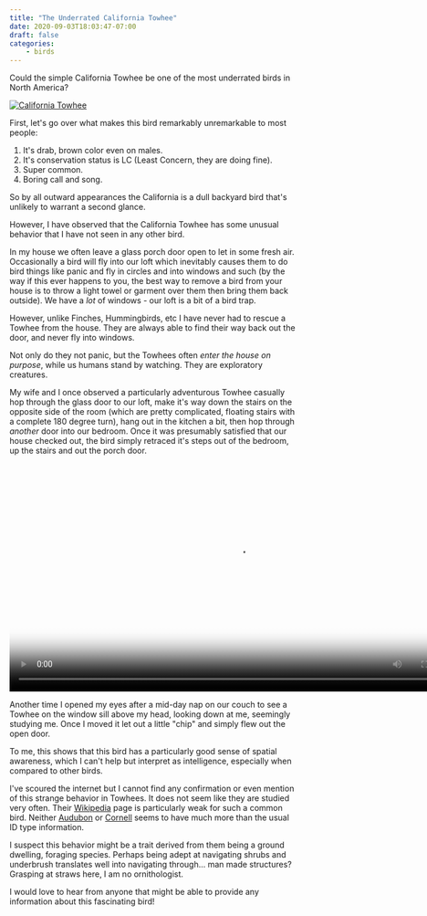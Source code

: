 ```yaml
---
title: "The Underrated California Towhee"
date: 2020-09-03T18:03:47-07:00
draft: false
categories:
    - birds
---
```


Could the simple California Towhee be one of the most underrated birds in North America?

[![California Towhee](https://pedaldp.s3-us-west-2.amazonaws.com/images/2020-09-03-underrated-california-towhee/californiatowhee.jpg)](https://commons.wikimedia.org/wiki/File:CaliforniaTowhee-10NOV2016.jpg)

<!--more-->

First, let's go over what makes this bird remarkably unremarkable to most people:

1. It's drab, brown color even on males.
2. It's conservation status is LC (Least Concern, they are doing fine).
3. Super common.
4. Boring call and song.

So by all outward appearances the California is a dull backyard bird that's unlikely to warrant a second glance.

However, I have observed that the California Towhee has some unusual behavior that I have not seen in any other bird.

In my house we often leave a glass porch door open to let in some fresh air. Occasionally a bird will fly into our loft which inevitably causes them to do bird things like panic and fly in circles and into windows and such (by the way if this ever happens to you, the best way to remove a bird from your house is to throw a light towel or garment over them then bring them back outside). We have a *lot* of windows - our loft is a bit of a bird trap.

However, unlike Finches, Hummingbirds, etc I have never had to rescue a Towhee from the house. They are always able to find their way back out the door, and never fly into windows.

Not only do they not panic, but the Towhees often *enter the house on purpose*, while us humans stand by watching. They are exploratory creatures.

My wife and I once observed a particularly adventurous Towhee casually hop through the glass door to our loft, make it's way down the stairs on the opposite side of the room (which are pretty complicated, floating stairs with a complete 180 degree turn), hang out in the kitchen a bit, then hop through *another* door into our bedroom. Once it was presumably satisfied that our house checked out, the bird simply retraced it's steps out of the bedroom, up the stairs and out the porch door.

<video controls width=800 poster="https://pedaldp.s3-us-west-2.amazonaws.com/images/2020-09-03-underrated-california-towhee/towheeframe.png">
    <source src="https://pedaldp.s3-us-west-2.amazonaws.com/images/2020-09-03-underrated-california-towhee/towhee.mp4"
            type="video/mp4">
    Sorry, your browser doesn't support embedded videos.
</video>

Another time I opened my eyes after a mid-day nap on our couch to see a Towhee on the window sill above my head, looking down at me, seemingly studying me. Once I moved it let out a little "chip" and simply flew out the open door.

To me, this shows that this bird has a particularly good sense of spatial awareness, which I can't help but interpret as intelligence, especially when compared to other birds.

I've scoured the internet but I cannot find any confirmation or even mention of this strange behavior in Towhees. It does not seem like they are studied very often. Their [Wikipedia](https://en.wikipedia.org/wiki/California_towhee) page is particularly weak for such a common bird. Neither [Audubon](https://www.audubon.org/field-guide/bird/california-towhee) or [Cornell](https://www.allaboutbirds.org/news/) seems to have much more than the usual ID type information.

I suspect this behavior might be a trait derived from them being a ground dwelling, foraging species. Perhaps being adept at navigating shrubs and underbrush translates well into navigating through... man made structures? Grasping at straws here, I am no ornithologist.

I would love to hear from anyone that might be able to provide any information about this fascinating bird!
